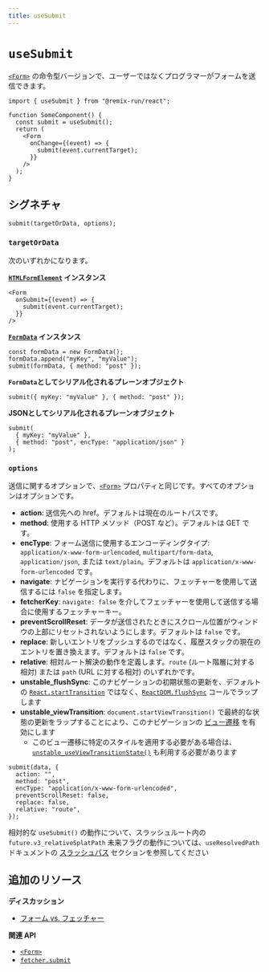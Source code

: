 ```yaml
---
title: useSubmit
---
```


# `useSubmit`

[`<Form>`][form-component] の命令型バージョンで、ユーザーではなくプログラマーがフォームを送信できます。

```tsx
import { useSubmit } from "@remix-run/react";

function SomeComponent() {
  const submit = useSubmit();
  return (
    <Form
      onChange={(event) => {
        submit(event.currentTarget);
      }}
    />
  );
}
```

## シグネチャ

```tsx
submit(targetOrData, options);
```

### `targetOrData`

次のいずれかになります。

**[`HTMLFormElement`][html-form-element] インスタンス**

```tsx
<Form
  onSubmit={(event) => {
    submit(event.currentTarget);
  }}
/>
```

**[`FormData`][form-data] インスタンス**

```tsx
const formData = new FormData();
formData.append("myKey", "myValue");
submit(formData, { method: "post" });
```

**`FormData`としてシリアル化されるプレーンオブジェクト**

```tsx
submit({ myKey: "myValue" }, { method: "post" });
```

**JSONとしてシリアル化されるプレーンオブジェクト**

```tsx
submit(
  { myKey: "myValue" },
  { method: "post", encType: "application/json" }
);
```

### `options`

送信に関するオプションで、[`<Form>`][form-component] プロパティと同じです。すべてのオプションはオプションです。

- **action**: 送信先への href。デフォルトは現在のルートパスです。
- **method**: 使用する HTTP メソッド（POST など）。デフォルトは GET です。
- **encType**: フォーム送信に使用するエンコーディングタイプ: `application/x-www-form-urlencoded`, `multipart/form-data`, `application/json`, または `text/plain`。デフォルトは `application/x-www-form-urlencoded` です。
- **navigate**: ナビゲーションを実行する代わりに、フェッチャーを使用して送信するには `false` を指定します。
- **fetcherKey**: `navigate: false` を介してフェッチャーを使用して送信する場合に使用するフェッチャーキー。
- **preventScrollReset**: データが送信されたときにスクロール位置がウィンドウの上部にリセットされないようにします。デフォルトは `false` です。
- **replace**: 新しいエントリをプッシュするのではなく、履歴スタックの現在のエントリを置き換えます。デフォルトは `false` です。
- **relative**: 相対ルート解決の動作を定義します。`route` (ルート階層に対する相対) または `path` (URL に対する相対) のいずれかです。
- **unstable_flushSync**: このナビゲーションの初期状態の更新を、デフォルトの [`React.startTransition`][start-transition] ではなく、[`ReactDOM.flushSync`][flush-sync] コールでラップします
- **unstable_viewTransition**: `document.startViewTransition()` で最終的な状態の更新をラップすることにより、このナビゲーションの [ビュー遷移][view-transitions] を有効にします
  - このビュー遷移に特定のスタイルを適用する必要がある場合は、[`unstable_useViewTransitionState()`][use-view-transition-state] も利用する必要があります

```tsx
submit(data, {
  action: "",
  method: "post",
  encType: "application/x-www-form-urlencoded",
  preventScrollReset: false,
  replace: false,
  relative: "route",
});
```

<docs-info>相対的な `useSubmit()` の動作について、スラッシュルート内の `future.v3_relativeSplatPath` 未来フラグの動作については、`useResolvedPath` ドキュメントの [スラッシュパス][relativesplatpath] セクションを参照してください</docs-info>

## 追加のリソース

**ディスカッション**

- [フォーム vs. フェッチャー][form-vs-fetcher]

**関連 API**

- [`<Form>`][form-component]
- [`fetcher.submit`][fetcher-submit]

[form-component]: ../components/form
[html-form-element]: https://developer.mozilla.org/en-US/docs/Web/API/HTMLFormElement
[form-data]: https://developer.mozilla.org/en-US/docs/Web/API/FormData
[form-vs-fetcher]: ../discussion/form-vs-fetcher
[fetcher-submit]: ../hooks/use-fetcher#fetchersubmitformdata-options
[flush-sync]: https://react.dev/reference/react-dom/flushSync
[start-transition]: https://react.dev/reference/react/startTransition
[view-transitions]: https://developer.mozilla.org/en-US/docs/Web/API/View_Transitions_API
[use-view-transition-state]: ../hooks//use-view-transition-state
[relativesplatpath]: ./use-resolved-path#splat-paths


